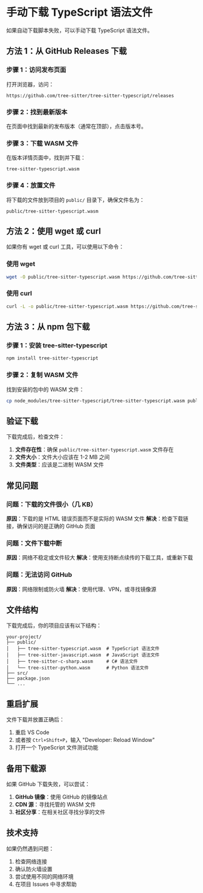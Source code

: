 # 手动下载 TypeScript 语法文件

如果自动下载脚本失败，可以手动下载 TypeScript 语法文件。

## 方法 1：从 GitHub Releases 下载

### 步骤 1：访问发布页面
打开浏览器，访问：
```
https://github.com/tree-sitter/tree-sitter-typescript/releases
```

### 步骤 2：找到最新版本
在页面中找到最新的发布版本（通常在顶部），点击版本号。

### 步骤 3：下载 WASM 文件
在版本详情页面中，找到并下载：
```
tree-sitter-typescript.wasm
```

### 步骤 4：放置文件
将下载的文件放到项目的 `public/` 目录下，确保文件名为：
```
public/tree-sitter-typescript.wasm
```

## 方法 2：使用 wget 或 curl

如果你有 wget 或 curl 工具，可以使用以下命令：

### 使用 wget
```bash
wget -O public/tree-sitter-typescript.wasm https://github.com/tree-sitter/tree-sitter-typescript/releases/latest/download/tree-sitter-typescript.wasm
```

### 使用 curl
```bash
curl -L -o public/tree-sitter-typescript.wasm https://github.com/tree-sitter/tree-sitter-typescript/releases/latest/download/tree-sitter-typescript.wasm
```

## 方法 3：从 npm 包下载

### 步骤 1：安装 tree-sitter-typescript
```bash
npm install tree-sitter-typescript
```

### 步骤 2：复制 WASM 文件
找到安装的包中的 WASM 文件：
```bash
cp node_modules/tree-sitter-typescript/tree-sitter-typescript.wasm public/
```

## 验证下载

下载完成后，检查文件：

1. **文件存在性**：确保 `public/tree-sitter-typescript.wasm` 文件存在
2. **文件大小**：文件大小应该在 1-2 MB 之间
3. **文件类型**：应该是二进制 WASM 文件

## 常见问题

### 问题：下载的文件很小（几 KB）
**原因**：下载的是 HTML 错误页面而不是实际的 WASM 文件
**解决**：检查下载链接，确保访问的是正确的 GitHub 页面

### 问题：文件下载中断
**原因**：网络不稳定或文件较大
**解决**：使用支持断点续传的下载工具，或重新下载

### 问题：无法访问 GitHub
**原因**：网络限制或防火墙
**解决**：使用代理、VPN，或寻找镜像源

## 文件结构

下载完成后，你的项目应该有以下结构：
```
your-project/
├── public/
│   ├── tree-sitter-typescript.wasm  # TypeScript 语法文件
│   ├── tree-sitter-javascript.wasm  # JavaScript 语法文件
│   ├── tree-sitter-c-sharp.wasm     # C# 语法文件
│   └── tree-sitter-python.wasm      # Python 语法文件
├── src/
├── package.json
└── ...
```

## 重启扩展

文件下载并放置正确后：
1. 重启 VS Code
2. 或者按 `Ctrl+Shift+P`，输入 "Developer: Reload Window"
3. 打开一个 TypeScript 文件测试功能

## 备用下载源

如果 GitHub 下载失败，可以尝试：

1. **GitHub 镜像**：使用 GitHub 的镜像站点
2. **CDN 源**：寻找托管的 WASM 文件
3. **社区分享**：在相关社区寻找分享的文件

## 技术支持

如果仍然遇到问题：
1. 检查网络连接
2. 确认防火墙设置
3. 尝试使用不同的网络环境
4. 在项目 Issues 中寻求帮助 